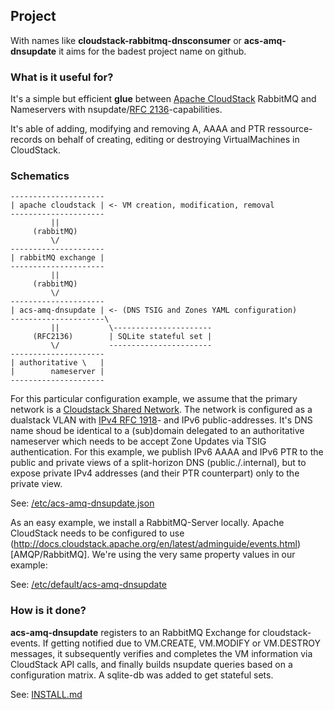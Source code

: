 ## Project

With names like **cloudstack-rabbitmq-dnsconsumer** or **acs-amq-dnsupdate** it aims for the badest project name on github.

### What is it useful for?

It's a simple but efficient **glue** between [Apache CloudStack](https://cloudstack.apache.org/) RabbitMQ and Nameservers with nsupdate/[RFC 2136](https://www.rfc-editor.org/info/rfc2136)-capabilities.

It's able of adding, modifying and removing A, AAAA and PTR ressource-records on behalf of creating, editing or destroying VirtualMachines in CloudStack.

### Schematics

```
---------------------
| apache cloudstack | <- VM creation, modification, removal
---------------------
         ||
     (rabbitMQ)
         \/
---------------------
| rabbitMQ exchange |
---------------------
         ||
     (rabbitMQ)
         \/
---------------------
| acs-amq-dnsupdate | <- (DNS TSIG and Zones YAML configuration)
---------------------\
         ||           \----------------------
     (RFC2136)        | SQLite stateful set |
         \/           -----------------------
---------------------
| authoritative \   |
|        nameserver |
---------------------
```

For this particular configuration example, we assume that the primary network is a [Cloudstack Shared Network](http://docs.cloudstack.apache.org/en/latest/adminguide/networking/advanced_zone_config.html#configuring-a-shared-guest-network). The network is configured as a dualstack VLAN with [IPv4 RFC 1918](https://www.rfc-editor.org/info/rfc1918)- and IPv6 public-addresses. It's DNS name shoud be identical to a (sub)domain delegated to an authoritative nameserver which needs to be accept Zone Updates via TSIG authentication. For this example, we publish IPv6 AAAA and IPv6 PTR to the public and private views of a split-horizon DNS (public./.internal), but to expose private IPv4 addresses (and their PTR counterpart) only to the private view.

See: [/etc/acs-amq-dnsupdate.json](conf/acs-amq-dnsupdate.json)

As an easy example, we install a RabbitMQ-Server locally. Apache CloudStack needs to be configured to use (http://docs.cloudstack.apache.org/en/latest/adminguide/events.html)[AMQP/RabbitMQ].
We're using the very same property values in our example:

See: [/etc/default/acs-amq-dnsupdate](conf/acs-amq-dnsupdate)

### How is it done?

**acs-amq-dnsupdate** registers to an RabbitMQ Exchange for cloudstack-events. If getting notified due to VM.CREATE, VM.MODIFY or VM.DESTROY messages, it subsequently verifies and completes the VM information via CloudStack API calls, and finally builds nsupdate queries based on a configuration matrix. A sqlite-db was added to get stateful sets.

See: [INSTALL.md](INSTALL.md)

